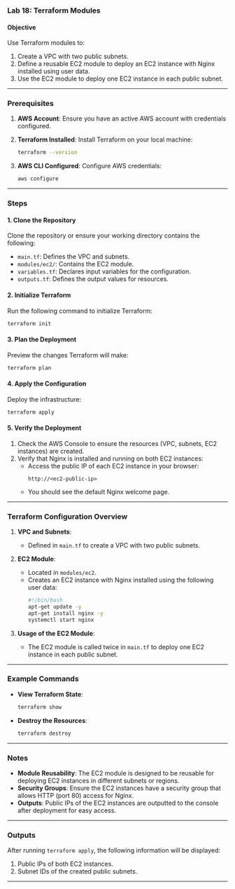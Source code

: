 ### Lab 18: Terraform Modules

#### Objective
Use Terraform modules to:
1. Create a VPC with two public subnets.
2. Define a reusable EC2 module to deploy an EC2 instance with Nginx installed using user data.
3. Use the EC2 module to deploy one EC2 instance in each public subnet.

---

### Prerequisites

1. **AWS Account**: Ensure you have an active AWS account with credentials configured.
2. **Terraform Installed**: Install Terraform on your local machine:
   ```bash
   terraform --version
   ```

3. **AWS CLI Configured**: Configure AWS credentials:
   ```bash
   aws configure
   ```

---

### Steps

#### 1. Clone the Repository
Clone the repository or ensure your working directory contains the following:
   - `main.tf`: Defines the VPC and subnets.
   - `modules/ec2/`: Contains the EC2 module.
   - `variables.tf`: Declares input variables for the configuration.
   - `outputs.tf`: Defines the output values for resources.

#### 2. Initialize Terraform
Run the following command to initialize Terraform:
```bash
terraform init
```

#### 3. Plan the Deployment
Preview the changes Terraform will make:
```bash
terraform plan
```

#### 4. Apply the Configuration
Deploy the infrastructure:
```bash
terraform apply
```

#### 5. Verify the Deployment
1. Check the AWS Console to ensure the resources (VPC, subnets, EC2 instances) are created.
2. Verify that Nginx is installed and running on both EC2 instances:
   - Access the public IP of each EC2 instance in your browser:
     ```
     http://<ec2-public-ip>
     ```
   - You should see the default Nginx welcome page.

---

### Terraform Configuration Overview

1. **VPC and Subnets**:
   - Defined in `main.tf` to create a VPC with two public subnets.

2. **EC2 Module**:
   - Located in `modules/ec2`.
   - Creates an EC2 instance with Nginx installed using the following user data:
     ```bash
     #!/bin/bash
     apt-get update -y
     apt-get install nginx -y
     systemctl start nginx
     ```

3. **Usage of the EC2 Module**:
   - The EC2 module is called twice in `main.tf` to deploy one EC2 instance in each public subnet.

---

### Example Commands

- **View Terraform State**:
  ```bash
  terraform show
  ```

- **Destroy the Resources**:
  ```bash
  terraform destroy
  ```

---

### Notes

- **Module Reusability**: The EC2 module is designed to be reusable for deploying EC2 instances in different subnets or regions.
- **Security Groups**: Ensure the EC2 instances have a security group that allows HTTP (port 80) access for Nginx.
- **Outputs**: Public IPs of the EC2 instances are outputted to the console after deployment for easy access.

---

### Outputs
After running `terraform apply`, the following information will be displayed:
1. Public IPs of both EC2 instances.
2. Subnet IDs of the created public subnets.

---